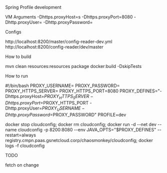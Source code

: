 Spring Profile
 development

VM Arguments
 -Dhttps.proxyHost=<proxyserver>s -Dhttps.proxyPort=8080 -Dhttp.proxyUser=<username> -Dhttp.proxyPassword=<password>

Configs

 http://localhost:8200/master/config-reader-dev.yml 
 http://localhost:8200/config-reader/dev/master
 
 How to build
 
 mvn clean resources:resources package docker:build -DskipTests
 
 How to run
 
 #!/bin/bash
PROXY_USERNAME=<proxyuser>
PROXY_PASSWORD=<proxypass>
PROXY_HTTPS_SERVER=<proxyhost>
PROXY_HTTPS_PORT=8080
PROXY_DEFINES="-Dhttps.proxyHost=$PROXY_HTTPS_SERVER -Dhttps.proxyPort=$PROXY_HTTPS_PORT -Dhttp.proxyUser=$PROXY_USERNAME -Dhttp.proxyPassword=$PROXY_PASSWORD"
PROFILE=dev

docker stop cloudconfig; docker rm cloudconfig; docker run -d --net dev --name cloudconfig -p 8200:8080 --env JAVA_OPTS="$PROXY_DEFINES" --restart=always registry.cmpn.paas.gsnetcloud.corp/chaosmonkey/cloudconfig; docker logs -f cloudconfig
 
 
 
 
 TODO
 
  fetch on change